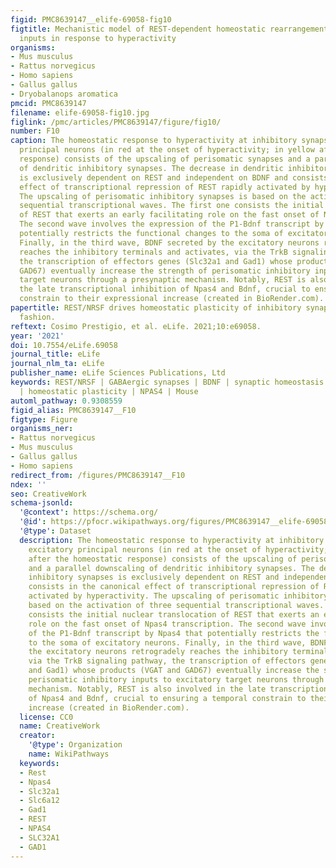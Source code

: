 ```yaml
---
figid: PMC8639147__elife-69058-fig10
figtitle: Mechanistic model of REST-dependent homeostatic rearrangement of inhibitory
  inputs in response to hyperactivity
organisms:
- Mus musculus
- Rattus norvegicus
- Homo sapiens
- Gallus gallus
- Dryobalanops aromatica
pmcid: PMC8639147
filename: elife-69058-fig10.jpg
figlink: /pmc/articles/PMC8639147/figure/fig10/
number: F10
caption: The homeostatic response to hyperactivity at inhibitory synapses onto excitatory
  principal neurons (in red at the onset of hyperactivity; in yellow after the homeostatic
  response) consists of the upscaling of perisomatic synapses and a parallel downscaling
  of dendritic inhibitory synapses. The decrease in dendritic inhibitory synapses
  is exclusively dependent on REST and independent on BDNF and consists in the canonical
  effect of transcriptional repression of REST rapidly activated by hyperactivity.
  The upscaling of perisomatic inhibitory synapses is based on the activation of three
  sequential transcriptional waves. The first one consists the initial nuclear translocation
  of REST that exerts an early facilitating role on the fast onset of Npas4 transcription.
  The second wave involves the expression of the P1-Bdnf transcript by Npas4 that
  potentially restricts the functional changes to the soma of excitatory neurons.
  Finally, in the third wave, BDNF secreted by the excitatory neurons retrogradely
  reaches the inhibitory terminals and activates, via the TrkB signaling pathway,
  the transcription of effectors genes (Slc32a1 and Gad1) whose products (VGAT and
  GAD67) eventually increase the strength of perisomatic inhibitory inputs to excitatory
  target neurons through a presynaptic mechanism. Notably, REST is also involved in
  the late transcriptional inhibition of Npas4 and Bdnf, crucial to ensuring a temporal
  constrain to their expressional increase (created in BioRender.com).
papertitle: REST/NRSF drives homeostatic plasticity of inhibitory synapses in a target-dependent
  fashion.
reftext: Cosimo Prestigio, et al. eLife. 2021;10:e69058.
year: '2021'
doi: 10.7554/eLife.69058
journal_title: eLife
journal_nlm_ta: eLife
publisher_name: eLife Sciences Publications, Ltd
keywords: REST/NRSF | GABAergic synapses | BDNF | synaptic homeostasis | neural hyperactivity
  | homeostatic plasticity | NPAS4 | Mouse
automl_pathway: 0.9308559
figid_alias: PMC8639147__F10
figtype: Figure
organisms_ner:
- Rattus norvegicus
- Mus musculus
- Gallus gallus
- Homo sapiens
redirect_from: /figures/PMC8639147__F10
ndex: ''
seo: CreativeWork
schema-jsonld:
  '@context': https://schema.org/
  '@id': https://pfocr.wikipathways.org/figures/PMC8639147__elife-69058-fig10.html
  '@type': Dataset
  description: The homeostatic response to hyperactivity at inhibitory synapses onto
    excitatory principal neurons (in red at the onset of hyperactivity; in yellow
    after the homeostatic response) consists of the upscaling of perisomatic synapses
    and a parallel downscaling of dendritic inhibitory synapses. The decrease in dendritic
    inhibitory synapses is exclusively dependent on REST and independent on BDNF and
    consists in the canonical effect of transcriptional repression of REST rapidly
    activated by hyperactivity. The upscaling of perisomatic inhibitory synapses is
    based on the activation of three sequential transcriptional waves. The first one
    consists the initial nuclear translocation of REST that exerts an early facilitating
    role on the fast onset of Npas4 transcription. The second wave involves the expression
    of the P1-Bdnf transcript by Npas4 that potentially restricts the functional changes
    to the soma of excitatory neurons. Finally, in the third wave, BDNF secreted by
    the excitatory neurons retrogradely reaches the inhibitory terminals and activates,
    via the TrkB signaling pathway, the transcription of effectors genes (Slc32a1
    and Gad1) whose products (VGAT and GAD67) eventually increase the strength of
    perisomatic inhibitory inputs to excitatory target neurons through a presynaptic
    mechanism. Notably, REST is also involved in the late transcriptional inhibition
    of Npas4 and Bdnf, crucial to ensuring a temporal constrain to their expressional
    increase (created in BioRender.com).
  license: CC0
  name: CreativeWork
  creator:
    '@type': Organization
    name: WikiPathways
  keywords:
  - Rest
  - Npas4
  - Slc32a1
  - Slc6a12
  - Gad1
  - REST
  - NPAS4
  - SLC32A1
  - GAD1
---
```

